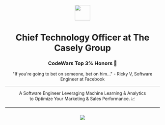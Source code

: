 <div align="center">
    <img src="https://thecaselygroup.com/images/logo-white.png" width="50">
</div>

<div align="center">

<h1>Chief Technology Officer at The Casely Group</h1>

<h3>CodeWars Top 3% Honors 💯</h3>

<p>
"If you're going to bet on someone, bet on him..." - Ricky V, Software Engineer at Facebook
</p>

<hr>

<p>
A Software Engineer Leveraging Machine Learning & Analytics<br> to Optimize Your Marketing & Sales Performance. 📈
</p>

<hr>

<div align="center">
    <a href="https://thecaselygroup.com" target="_blank">
        <img src="https://media-exp1.licdn.com/dms/image/C4E16AQGWF-98STU04Q/profile-displaybackgroundimage-shrink_200_800/0/1637958002455?e=1655942400&v=beta&t=hk8guKQdY6mnS0Fesa8LAkK6Mgmh_VvgMrJcWKabjRo" style="margin:10px">
    </a>
</div>
